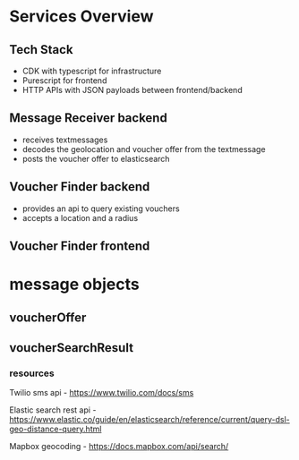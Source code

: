 # Services Overview

## Tech Stack

- CDK with typescript for infrastructure
- Purescript for frontend
- HTTP APIs with JSON payloads between frontend/backend

## Message Receiver backend

- receives textmessages
- decodes the geolocation and voucher offer from the textmessage
- posts the voucher offer to elasticsearch

## Voucher Finder backend

- provides an api to query existing vouchers
- accepts a location and a radius

## Voucher Finder frontend


# message objects

## voucherOffer

## voucherSearchResult

### resources

Twilio sms api - https://www.twilio.com/docs/sms

Elastic search rest api - https://www.elastic.co/guide/en/elasticsearch/reference/current/query-dsl-geo-distance-query.html

Mapbox geocoding - https://docs.mapbox.com/api/search/

#
